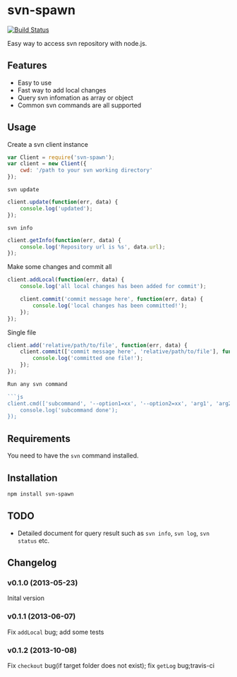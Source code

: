 # svn-spawn

[![Build Status](https://travis-ci.org/ddliu/node-svn-spawn.png)](https://travis-ci.org/ddliu/node-svn-spawn)

Easy way to access svn repository with node.js.

## Features

- Easy to use
- Fast way to add local changes
- Query svn infomation as array or object
- Common svn commands are all supported

## Usage

Create a svn client instance

```js
var Client = require('svn-spawn');
var client = new Client({
    cwd: '/path to your svn working directory'
});
```
`svn update`

```js
client.update(function(err, data) {
    console.log('updated');
});
```

`svn info`

```js
client.getInfo(function(err, data) {
    console.log('Repository url is %s', data.url);
});
```

Make some changes and commit all

```js
client.addLocal(function(err, data) {
    console.log('all local changes has been added for commit');

    client.commit('commit message here', function(err, data) {
        console.log('local changes has been committed!');
    });
});
```

Single file

```js
client.add('relative/path/to/file', function(err, data) {
    client.commit(['commit message here', 'relative/path/to/file'], function(err, data) {
        console.log('committed one file!');
    });
});

Run any svn command

```js
client.cmd(['subcommand', '--option1=xx', '--option2=xx', 'arg1', 'arg2'], function(err, data) {
    console.log('subcommand done');
});
```

## Requirements

You need to have the `svn` command installed.

## Installation

```bash
npm install svn-spawn
```

## TODO

- Detailed document for query result such as `svn info`, `svn log`, `svn status` etc.

## Changelog

### v0.1.0 (2013-05-23)

Inital version

### v0.1.1 (2013-06-07)

Fix `addLocal` bug; add some tests

### v0.1.2 (2013-10-08)

Fix `checkout` bug(if target folder does not exist); fix `getLog` bug;travis-ci
